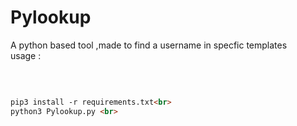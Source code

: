 # Pylookup 
<p> A python based tool ,made to find a username in specfic templates 
<br>usage :</p><br>

```markdown

pip3 install -r requirements.txt<br>
python3 Pylookup.py <br>

```
